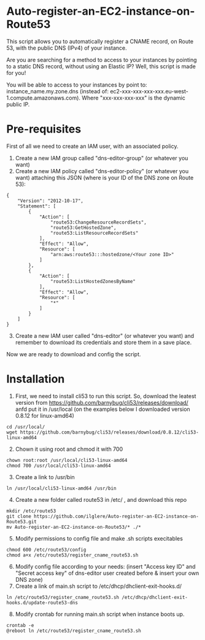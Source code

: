 # Auto-register-an-EC2-instance-on-Route53
This script allows you to automatically register a CNAME record, on Route 53, with the public DNS (IPv4) of your instance.

Are you are searching for a method to access to your instances by pointing to a static DNS record, without using an Elastic IP? Well, this script is made for you!

You will be able to access to your instances by point to: instance_name.my.zone.dns (instead of: ec2-xxx-xxx-xxx-xxx.eu-west-1.compute.amazonaws.com). Where "xxx-xxx-xxx-xxx" is the dynamic public IP.
# Pre-requisites
First of all we need to create an IAM user, with an associated policy.
1. Create a new IAM group called "dns-editor-group" (or whatever you want)
2. Create a new IAM policy called "dns-editor-policy" (or whatever you want) attaching this JSON (where <Your zone ID> is your ID of the DNS zone on Route 53):
```
{
    "Version": "2012-10-17",
    "Statement": [
        {
            "Action": [
                "route53:ChangeResourceRecordSets",
                "route53:GetHostedZone",
                "route53:ListResourceRecordSets"
            ],
            "Effect": "Allow",
            "Resource": [
                "arn:aws:route53:::hostedzone/<Your zone ID>"
            ]
        },
        {
            "Action": [
                "route53:ListHostedZonesByName"
            ],
            "Effect": "Allow",
            "Resource": [
                "*"
            ]
        }
    ]
}
```
3. Create a new IAM user called "dns-editor" (or whatever you want) and remember to download its credentials and store them in a save place.

Now we are ready to download and config the script.
# Installation
1. First, we need to install cli53 to run this script.
So, download the leatest version from https://github.com/barnybug/cli53/releases/download/ anfd put it in /usr/local (on the examples below I downloaded version 0.8.12 for linux-amd64)
```
cd /usr/local/
wget https://github.com/barnybug/cli53/releases/download/0.8.12/cli53-linux-amd64
```
2. Chown it using root and chmod it with 700
```
chown root:root /usr/local/cli53-linux-amd64
chmod 700 /usr/local/cli53-linux-amd64
```
3. Create a link to /usr/bin
```
ln /usr/local/cli53-linux-amd64 /usr/bin
```
4. Create a new folder called route53 in /etc/ , and download this repo
```
mkdir /etc/route53
git clone https://github.com/ilglere/Auto-register-an-EC2-instance-on-Route53.git
mv Auto-register-an-EC2-instance-on-Route53/* ./*
```
5. Modify permissions to config file and make .sh scripts execitables
```
chmod 600 /etc/route53/config
chmod a+x /etc/route53/register_cname_route53.sh
```
6. Modify config file according to your needs: (insert "Access key ID" and "Secret access key" of dns-editor user created before & insert your own DNS zone)
7. Create a link of main.sh script to /etc/dhcp/dhclient-exit-hooks.d/
```
ln /etc/route53/register_cname_route53.sh /etc/dhcp/dhclient-exit-hooks.d/update-route53-dns
```
8. Modify crontab for running main.sh script when instance boots up.
```
crontab -e
@reboot ln /etc/route53/register_cname_route53.sh
```
